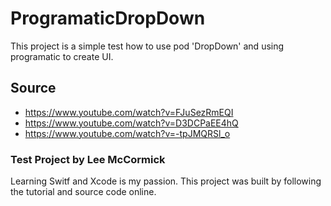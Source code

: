 # ProgramaticDropDown
This project is a simple test how to use pod 'DropDown' and using programatic to create UI.

## Source
- https://www.youtube.com/watch?v=FJuSezRmEQI
- https://www.youtube.com/watch?v=D3DCPaEE4hQ
- https://www.youtube.com/watch?v=-tpJMQRSl_o

### Test Project by Lee McCormick
Learning Switf and Xcode is my passion. This project was built by following the tutorial and source code online.
